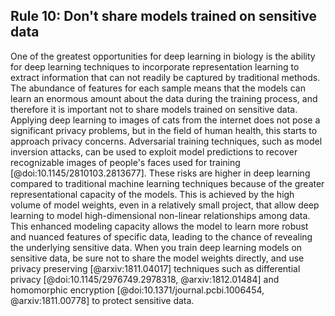 ## Rule 10: Don't share models trained on sensitive data

One of the greatest opportunities for deep learning in biology is the ability for deep learning techniques to incorporate representation learning to extract information that can not readily be captured by traditional methods. 
The abundance of features for each sample means that the models can learn an enormous amount about the data during the training process, and therefore it is important not to share models trained on sensitive data. 
Applying deep learning to images of cats from the internet does not pose a significant privacy problems, but in the field of human health, this starts to approach privacy concerns. 
Adversarial training techniques, such as model inversion attacks, can be used to exploit model predictions to recover recognizable images of people's faces used for training [@doi:10.1145/2810103.2813677]. 
These risks are higher in deep learning compared to traditional machine learning techniques because of the greater representational capacity of the models. 
This is achieved by the high volume of model weights, even in a relatively small project, that allow deep learning to model high-dimensional non-linear relationships among data. 
This enhanced modeling capacity allows the model to learn more robust and nuanced features of specific data, leading to the chance of revealing the underlying sensitive data. 
When you train deep learning models on sensitive data, be sure not to share the model weights directly, and use privacy preserving [@arxiv:1811.04017] techniques such as differential privacy [@doi:10.1145/2976749.2978318, @arxiv:1812.01484] and homomorphic encryption [@doi:10.1371/journal.pcbi.1006454, @arxiv:1811.00778] to protect sensitive data.

